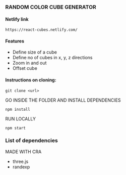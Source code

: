 ### RANDOM COLOR CUBE GENERATOR

#### Netlify link

`https://react-cubes.netlify.com/`

#### Features

- Define size of a cube
- Define no of cubes in x, y, z directions
- Zoom in and out
- Offset cube

#### Instructions on cloning:

```
git clone <url>
```

GO INSIDE THE FOLDER AND INSTALL DEPENDENCIES

```
npm install
```

RUN LOCALLY

```
npm start
```

### List of dependencies

MADE WITH CRA

- three.js
- randexp

